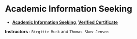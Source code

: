 # Academic Information Seeking

+ **[Academic Information Seeking](https://www.coursera.org/learn/academicinfoseek)**, [**Verified Certificate**](https://www.coursera.org/account/accomplishments/certificate/ERY9PGA3YRQA)

**Instructors** : `Birgitte Munk` and `Thomas Skov Jensen`
